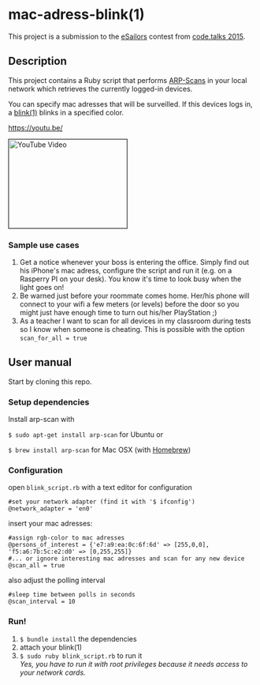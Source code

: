 # mac-adress-blink(1)
This project is a submission to the [eSailors](http://esailors.de/en/) contest from [code.talks 2015](https://www.codetalks.de/).

## Description
This project contains a Ruby script that performs [ARP-Scans](http://www.nta-monitor.com/wiki/index.php/Arp-scan_User_Guide) in your local network which retrieves the currently logged-in devices.

You can specify mac adresses that will be surveilled. If this devices logs in, a [blink(1)](https://blink1.thingm.com/) blinks in a specified color.

https://youtu.be/

<a href="http://www.youtube.com/watch?feature=player_embedded&v=bEWEiN0M0y8" target="_blank"><img src="http://img.youtube.com/vi/bEWEiN0M0y8/0.jpg" 
alt="YouTube Video" width="240" height="180" border="1" /></a>

### Sample use cases
1. Get a notice whenever your boss is entering the office. Simply find out his iPhone's mac adress, configure the script and run it (e.g. on a Rasperry PI on your desk). You know it's time to look busy when the light goes on!
2. Be warned just before your roommate comes home. Her/his phone will connect to your wifi a few meters (or levels) before the door so you might just have enough time to turn out his/her PlayStation ;)
3. As a teacher I want to scan for all devices in my classroom during tests so I know when someone is cheating. This is possible with the option `scan_for_all = true` 

## User manual
Start by cloning this repo.

### Setup dependencies
Install arp-scan with

`$ sudo apt-get install arp-scan`
for Ubuntu or

`$ brew install arp-scan` for Mac OSX (with [Homebrew](http://brew.sh/))

### Configuration
open `blink_script.rb` with a text editor for configuration

    #set your network adapter (find it with '$ ifconfig') 
    @network_adapter = 'en0'
	
insert your mac adresses:

    #assign rgb-color to mac adresses
	@persons_of_interest = {'e7:a9:ea:0c:6f:6d' => [255,0,0], 'f5:a6:7b:5c:e2:d0' => [0,255,255]}
	#... or ignore interesting mac adresses and scan for any new device
	@scan_all = true
	
also adjust the polling interval

	#sleep time between polls in seconds
	@scan_interval = 10

### Run!
1. `$ bundle install` the dependencies
2. attach your blink(1)
3. `$ sudo ruby blink_script.rb` to run it<br/>
   *Yes, you have to run it with root privileges because it needs access to your network cards.*